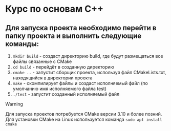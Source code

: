 # Курс по основам C++
## Для запуска проекта необходимо перейти в папку проекта и выполнить следующие команды:
1. ` mkdir build ` - создаст директорию build, где будут размещаться все файлы связанные с CMake
2. ` cd build ` - перейдёт в созданную директорию
3. ` cmake .. ` - запустит сборщик проекта, используя файл CMakeLists.txt, находящийся в директории проекта
4. ` make ` - скомпилирует файлы и создаст исполняемый файл (по умолчанию имя исполняемого файла test)
5. ` ./test ` - запустит созданный исполняемый файл

> [!WARNING]
> Для запуска проектов потребуется CMake версии 3.10 и более позний. Для установки CMake на Linux используется команда `sudo apt install cmake`